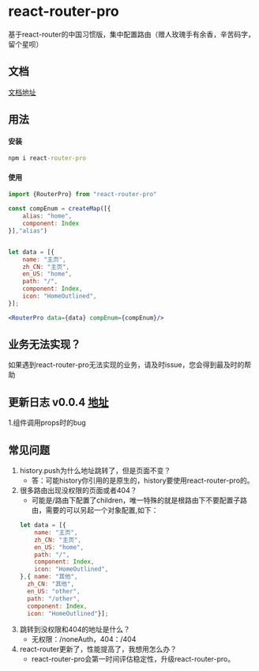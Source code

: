 # react-router-pro
基于react-router的中国习惯版，集中配置路由（赠人玫瑰手有余香，辛苦码字，留个星呗）

## 文档
[文档地址](https://www.yuque.com/books/share/97de8b1c-5931-40fe-9bdb-c1f60ff95b6c?#)

## 用法

#### 安装
```cmd
npm i react-router-pro
```

#### 使用
```jsx harmony
import {RouterPro} from "react-router-pro"

const compEnum = createMap([{
    alias: "home",
    component: Index
}],"alias")


let data = [{
    name: "主页",
    zh_CN: "主页",
    en_US: "home",
    path: "/",
    component: Index,
    icon: "HomeOutlined",
}];

<RouterPro data={data} compEnum={compEnum}/>

```
## 业务无法实现？
如果遇到react-router-pro无法实现的业务，请及时issue，您会得到最及时的帮助

## 更新日志 v0.0.4 [地址](https://github.com/aiyuekuang/react-router-pro/blob/master/doc/doc.MD)
1.组件调用props时的bug


## 常见问题
1. history.push为什么地址跳转了，但是页面不变？
    - 答：可能history你引用的是原生的，history要使用react-router-pro的。
2. 很多路由出现没权限的页面或者404？
    - 可能是/路由下配置了children，唯一特殊的就是根路由下不要配置子路由，需要的可以另起一个对象配置,如下：
    ```jsx harmony
    let data = [{
        name: "主页",
        zh_CN: "主页",
        en_US: "home",
        path: "/",
        component: Index,
        icon: "HomeOutlined",
    },{ name: "其他",
      zh_CN: "其他",
      en_US: "other",
      path: "/other",
      component: Index,
      icon: "HomeOutlined"}];
    ```
3. 跳转到没权限和404的地址是什么？
    - 无权限：/noneAuth，404：/404
4. react-router更新了，性能提高了，我想用怎么办？
    - react-router-pro会第一时间评估稳定性，升级react-router-pro。